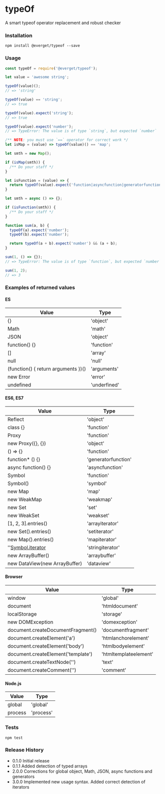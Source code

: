 # typeOf
A smart typeof operator replacement and robust checker

### Installation

```npm install @everget/typeof --save```

### Usage

```js
const typeOf = require('@everget/typeof');
```

```js
let value = 'awesome string';

typeOf(value)();
// => 'string'

typeOf(value) == 'string';
// => true

typeOf(value).expect('string');
// => true

typeOf(value).expect('number');
// => TypeError: The value is of type `string`, but expected `number`
```

```js
/** NOTE: you must use `==` operator for correct work */
let isMap = (value) => typeOf(value)() == 'map';

let smth = new Map();

if (isMap(smth)) {
  /** Do your staff */
}
```

```js
let isFunction = (value) => {
  return typeOf(value).expect('function|asyncfunction|generatorfunction');
}

let smth = async () => {};

if (isFunction(smth)) {
  /** Do your staff */
}
```

```js
function sum(a, b) {
  typeOf(a).expect('number');
  typeOf(b).expect('number');

  return typeOf(a + b).expect('number') && (a + b);
}

sum(1, () => {});
// => TypeError: The value is of type `function`, but expected `number`

sum(1, 2);
// => 3
```

### Examples of returned values

#### ES

Value                               | Type
----------------------------------- | ----
{}                                  | 'object'
Math                                | 'math'
JSON                                | 'object'
function() {}                       | 'function'
[]                                  | 'array'
null                                | 'null'
(function() { return arguments })() | 'arguments'
new Error                           | 'error'
undefined                           | 'underfined'

#### ES6, ES7

Value                         | Type
----------------------------- | ----
Reflect                       | 'object'
class {}                      | 'function'
Proxy                         | 'function'
new Proxy({}, {})             | 'object'
() => {}                      | 'function'
function* () {}               | 'generatorfunction'
async function() {}           | 'asyncfunction'
Symbol                        | 'function'
Symbol()                      | 'symbol'
new Map                       | 'map'
new WeakMap                   | 'weakmap'
new Set                       | 'set'
new WeakSet                   | 'weakset'
[1, 2, 3].entries()           | 'arrayiterator'
new Set().entries()           | 'setiterator'
new Map().entries()           | 'mapiterator'
''[Symbol.iterator]()         | 'stringiterator'
new ArrayBuffer()             | 'arraybuffer'
new DataView(new ArrayBuffer) | 'dataview'

#### Browser

Value                              | Type
---------------------------------- | ----
window                             | 'global'
document                           | 'htmldocument'
localStorage                       | 'storage'
new DOMException                   | 'domexception'
document.createDocumentFragment()  | 'documentfragment'
document.createElement('a')        | 'htmlanchorelement'
document.createElement('body')     | 'htmlbodyelement'
document.createElement('template') | 'htmltemplateelement'
document.createTextNode('')        | 'text'
document.createComment('')         | 'comment'

#### Node.js

Value   | Type
------- | ----
global  | 'global'
process | 'process'


### Tests

```npm test```

### Release History

* 0.1.0 Initial release
* 0.1.1 Added detection of typed arrays
* 2.0.0 Corrections for global object, Math, JSON, async functions and generators
* 3.0.0 Implemented new usage syntax. Added correct detection of iterators
